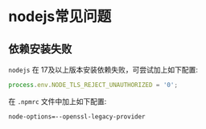 # nodejs常见问题

## 依赖安装失败

`nodejs` 在 17及以上版本安装依赖失败，可尝试加上如下配置:

```javascript
process.env.NODE_TLS_REJECT_UNAUTHORIZED = '0';
```

在 `.npmrc` 文件中加上如下配置:

```shell
node-options=--openssl-legacy-provider
```
